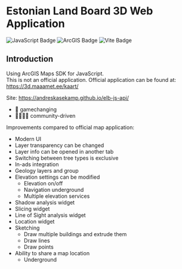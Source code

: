 # Estonian Land Board 3D Web Application
![JavaScript Badge](https://img.shields.io/badge/JavaScript-F7DF1E?logo=javascript&logoColor=000&style=flat)
![ArcGIS Badge](https://img.shields.io/badge/ArcGIS-2C7AC3?logo=arcgis&logoColor=fff&style=flat)
![Vite Badge](https://img.shields.io/badge/Vite-646CFF?logo=vite&logoColor=fff&style=flat)
## Introduction
Using ArcGIS Maps SDK for JavaScript. \
This is not an official application. Official application can be found at: https://3d.maaamet.ee/kaart/

Site: https://andreskasekamp.github.io/elb-js-api/

- 🤯 gamechanging
- 👨‍👨‍👦‍👦 community-driven

Improvements compared to official map application:
- Modern UI
- Layer transparency can be changed
- Layer info can be opened in another tab
- Switching between tree types is exclusive
- In-ads integration
- Geology layers and group
- Elevation settings can be modified
  - Elevation on/off
  - Navigation underground
  - Multiple elevation services
- Shadow analysis widget
- Slicing widget
- Line of Sight analysis widget
- Location widget
- Sketching
  - Draw multiple buildings and extrude them
  - Draw lines
  - Draw points
- Ability to share a map location
  - Underground
  


